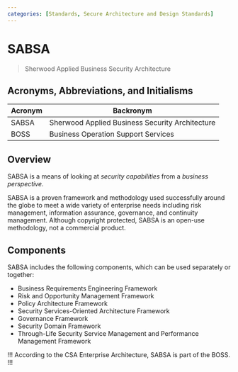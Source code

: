 ```yaml
---
categories: [Standards, Secure Architecture and Design Standards]
---
```


# SABSA

> Sherwood Applied Business Security Architecture

## Acronyms, Abbreviations, and Initialisms

| Acronym | Backronym |
| - | - |
| SABSA | Sherwood Applied Business Security Architecture |
| BOSS | Business Operation Support Services |

## Overview

SABSA is a means of looking at *security capabilities* from a *business perspective*.

SABSA is a proven framework and methodology used successfully around the globe to meet a wide variety of enterprise needs including risk management, information assurance, governance, and continuity management. Although copyright protected, SABSA is an open-use methodology, not a commercial product.

## Components

SABSA includes the following components, which can be used separately or together:

- Business Requirements Engineering Framework
- Risk and Opportunity Management Framework
- Policy Architecture Framework
- Security Services-Oriented Architecture Framework
- Governance Framework
- Security Domain Framework
- Through-Life Security Service Management and Performance Management Framework

!!!
According to the CSA Enterprise Architecture, SABSA is part of the BOSS.
!!!